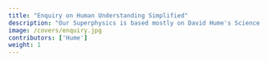 ```yaml
---
title: "Enquiry on Human Understanding Simplified"
description: "Our Superphysics is based mostly on David Hume's Science of Man. He saw his system as true Atheism which viewed God as an omnipresent Mind, similar to the omnipresent Brahma of Hindu Atheism"
image: /covers/enquiry.jpg
contributors: ['Hume']
weight: 1
---
```

